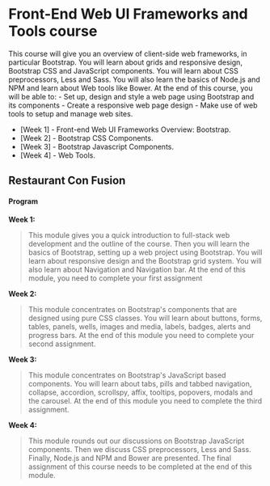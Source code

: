 # Front-End Web UI Frameworks and Tools course

This course will give you an overview of client-side web frameworks, in particular Bootstrap. You will learn about grids and responsive design, Bootstrap CSS and JavaScript components. You will learn about CSS preprocessors, Less and Sass. You will also learn the basics of Node.js and NPM and learn about Web tools like Bower. At the end of this course, you will be able to: - Set up, design and style a web page using Bootstrap and its components - Create a responsive web page design - Make use of web tools to setup and manage web sites.

 - [Week 1] - Front-end Web UI Frameworks Overview: Bootstrap.
 - [Week 2] - Bootstrap CSS Components.
 - [Week 3] - Bootstrap Javascript Components.
 - [Week 4] - Web Tools.

## Restaurant Con Fusion

#### Program

**Week 1:** 

>This module gives you a quick introduction to full-stack web development and the outline of the course. Then you will learn the basics of Bootstrap, setting up a web project using Bootstrap. You will learn about responsive design and the Bootstrap grid system. You will also learn about Navigation and Navigation bar. At the end of this module, you need to complete your first assignment


**Week 2:** 

>This module concentrates on Bootstrap's components that are designed using pure CSS classes. You will learn about buttons, forms, tables, panels, wells, images and media, labels, badges, alerts and progress bars. At the end of this module you need to complete your second assignment.

**Week 3:** 

>This module concentrates on Bootstrap's JavaScript based components. You will learn about tabs, pills and tabbed navigation, collapse, accordion, scrollspy, affix, tooltips, popovers, modals and the carousel. At the end of this module you need to complete the third assignment.

**Week 4:** 

>This module rounds out our discussions on Bootstrap JavaScript components. Then we discuss CSS preprocessors, Less and Sass. Finally, Node.js and NPM and Bower are presented. The final assignment of this course needs to be completed at the end of this module. 